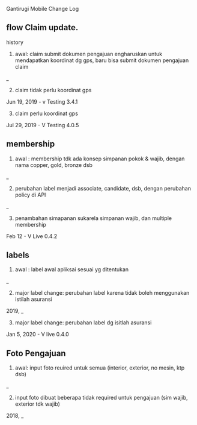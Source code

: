 Gantirugi Mobile Change Log

## flow Claim update. 
history 
1. awal: claim submit dokumen pengajuan engharuskan untuk mendapatkan koordinat dg gps, baru bisa submit dokumen pengajuan claim

_


2. claim tidak perlu koordinat gps

Jun 19, 2019 - v Testing 3.4.1


3. claim perlu koordinat gps 

Jul 29, 2019 - V Testing 4.0.5

## membership
1. awal : membership tdk ada konsep simpanan pokok & wajib, dengan nama copper, gold, bronze dsb

_


2. perubahan label menjadi associate, candidate, dsb, dengan perubahan policy di API

_


3. penambahan simapanan sukarela simpanan wajib, dan multiple membership

Feb 12 - V Live 0.4.2


## labels
1. awal : label awal apliksai sesuai yg ditentukan 

_


2. major label change: perubahan label karena tidak boleh menggunakan istilah asuransi

2019, _


3. major label change: perubahan label dg isitlah asuransi

Jan 5, 2020 - V live 0.4.0


## Foto Pengajuan
1. awal: input foto reuired untuk semua (interior, exterior, no mesin, ktp dsb)

_


2. input foto dibuat beberapa tidak required untuk pengajuan (sim wajib, exterior tdk wajib)

2018, _



